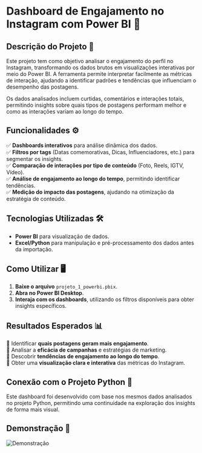 # Dashboard de Engajamento no Instagram com Power BI 📸

## Descrição do Projeto 📄
Este projeto tem como objetivo analisar o engajamento do perfil no Instagram, transformando os dados brutos em visualizações interativas por meio do Power BI. A ferramenta permite interpretar facilmente as métricas de interação, ajudando a identificar padrões e tendências que influenciam o desempenho das postagens.

Os dados analisados incluem curtidas, comentários e interações totais, permitindo insights sobre quais tipos de postagens performam melhor e como as interações variam ao longo do tempo.

## Funcionalidades ⚙
✅ **Dashboards interativos** para análise dinâmica dos dados.  
✅ **Filtros por tags** (Datas comemorativas, Dicas, Influenciadores, etc.) para segmentar os insights.  
✅ **Comparação de interações por tipo de conteúdo** (Foto, Reels, IGTV, Vídeo).  
✅ **Análise de engajamento ao longo do tempo**, permitindo identificar tendências.  
✅ **Medição do impacto das postagens**, ajudando na otimização da estratégia de conteúdo.  

## Tecnologias Utilizadas 🛠️  
- **Power BI** para visualização de dados.  
- **Excel/Python** para manipulação e pré-processamento dos dados antes da importação.  

## Como Utilizar 🖥️  
1. **Baixe o arquivo** `projeto_1_powerbi.pbix`.  
2. **Abra no Power BI Desktop**.  
3. **Interaja com os dashboards**, utilizando os filtros disponíveis para obter insights específicos.  

## Resultados Esperados 📊  
📌 Identificar **quais postagens geram mais engajamento**.  
📌 Analisar a **eficácia de campanhas** e estratégias de marketing.  
📌 Descobrir **tendências de engajamento ao longo do tempo**.  
📌 Obter uma **visualização clara e interativa** das métricas do Instagram.  

## Conexão com o Projeto Python 🔗
Este dashboard foi desenvolvido com base nos mesmos dados analisados no projeto Python, permitindo uma continuidade na exploração dos insights de forma mais visual.

## Demonstração 👀 
![Demonstração](https://i.imgur.com/aFJc5yN.gif)
